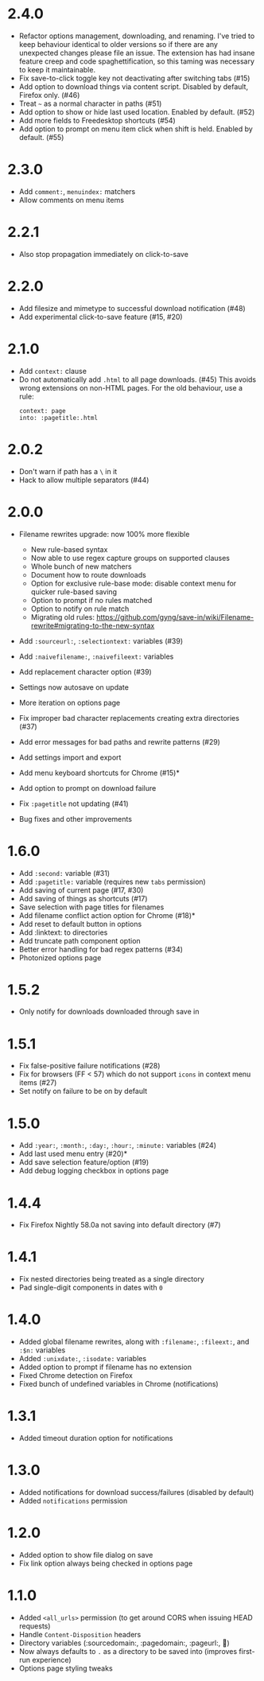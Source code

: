 # 2.4.0

* Refactor options management, downloading, and renaming. I've tried to keep behaviour identical to older versions so if there are any unexpected changes please file an issue. The extension has had insane feature creep and code spaghettification, so this taming was necessary to keep it maintainable.
* Fix save-to-click toggle key not deactivating after switching tabs (#15)
* Add option to download things via content script. Disabled by default, Firefox only. (#46)
* Treat `~` as a normal character in paths (#51)
* Add option to show or hide last used location. Enabled by default. (#52)
* Add more fields to Freedesktop shortcuts (#54)
* Add option to prompt on menu item click when shift is held. Enabled by default. (#55)

# 2.3.0

* Add `comment:`, `menuindex:` matchers
* Allow comments on menu items

# 2.2.1

* Also stop propagation immediately on click-to-save

# 2.2.0

* Add filesize and mimetype to successful download notification (#48)
* Add experimental click-to-save feature (#15, #20)

# 2.1.0

* Add `context:` clause
* Do not automatically add `.html` to all page downloads. (#45) This avoids wrong extensions on non-HTML pages. For the old behaviour, use a rule:
  ```
  context: page
  into: :pagetitle:.html
  ```

# 2.0.2

* Don't warn if path has a `\` in it
* Hack to allow multiple separators (#44)

# 2.0.0

* Filename rewrites upgrade: now 100% more flexible

  - New rule-based syntax
  - Now able to use regex capture groups on supported clauses
  - Whole bunch of new matchers
  - Document how to route downloads
  - Option for exclusive rule-base mode: disable context menu for quicker rule-based saving
  - Option to prompt if no rules matched
  - Option to notify on rule match
  - Migrating old rules: https://github.com/gyng/save-in/wiki/Filename-rewrite#migrating-to-the-new-syntax

* Add `:sourceurl:`, `:selectiontext:` variables (#39)
* Add `:naivefilename:`, `:naivefileext:` variables
* Add replacement character option (#39)
* Settings now autosave on update
* More iteration on options page
* Fix improper bad character replacements creating extra directories (#37)
* Add error messages for bad paths and rewrite patterns (#29)
* Add settings import and export
* Add menu keyboard shortcuts for Chrome (#15)*
* Add option to prompt on download failure
* Fix `:pagetitle` not updating (#41)
* Bug fixes and other improvements

# 1.6.0

* Add `:second:` variable (#31)
* Add `:pagetitle:` variable (requires new `tabs` permission)
* Add saving of current page (#17, #30)
* Add saving of things as shortcuts (#17)
* Save selection with page titles for filenames
* Add filename conflict action option for Chrome (#18)*
* Add reset to default button in options
* Add :linktext: to directories
* Add truncate path component option
* Better error handling for bad regex patterns (#34)
* Photonized options page

# 1.5.2

* Only notify for downloads downloaded through save in

# 1.5.1

* Fix false-positive failure notifications (#28)
* Fix for browsers (FF < 57) which do not support `icons` in context menu items (#27)
* Set notify on failure to be on by default

# 1.5.0

* Add `:year:`, `:month:`, `:day:`, `:hour:`, `:minute:` variables (#24)
* Add last used menu entry (#20)*
* Add save selection feature/option (#19)
* Add debug logging checkbox in options page

# 1.4.4

* Fix Firefox Nightly 58.0a not saving into default directory (#7)

# 1.4.1

* Fix nested directories being treated as a single directory
* Pad single-digit components in dates with `0`

# 1.4.0

* Added global filename rewrites, along with `:filename:`, `:fileext:`, and `:$n:` variables
* Added `:unixdate:`, `:isodate:` variables
* Added option to prompt if filename has no extension
* Fixed Chrome detection on Firefox
* Fixed bunch of undefined variables in Chrome (notifications)

# 1.3.1

* Added timeout duration option for notifications

# 1.3.0

* Added notifications for download success/failures (disabled by default)
* Added `notifications` permission

# 1.2.0

* Added option to show file dialog on save
* Fix link option always being checked in options page

# 1.1.0

* Added `<all_urls>` permission (to get around CORS when issuing HEAD requests)
* Handle `Content-Disposition` headers
* Directory variables (:sourcedomain:, :pagedomain:, :pageurl:, :date:)
* Now always defaults to `.` as a directory to be saved into (improves first-run experience)
* Options page styling tweaks
